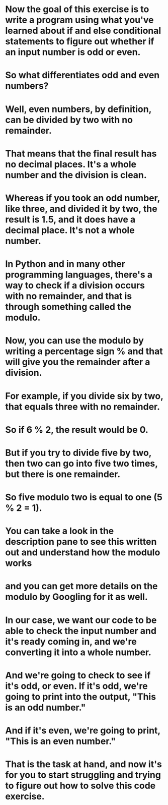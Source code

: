 # Now the goal of this exercise is to write a program using what you've learned about if and else conditional statements to figure out whether if an input number is odd or even.

# So what differentiates odd and even numbers?
# Well, even numbers, by definition, can be divided by two with no remainder.
# That means that the final result has no decimal places. It's a whole number and the division is clean.
# Whereas if you took an odd number, like three, and divided it by two, the result is 1.5, and it does have a decimal place. It's not a whole number.
# In Python and in many other programming languages, there's a way to check if a division occurs with no remainder, and that is through something called the modulo.
# Now, you can use the modulo by writing a percentage sign % and that will give you the remainder after a division.
# For example, if you divide six by two, that equals three with no remainder.
# So if 6 % 2, the result would be 0.
# But if you try to divide five by two, then two can go into five two times, but there is one remainder.
# So five modulo two is equal to one (5 % 2 = 1).
# You can take a look in the description pane to see this written out and understand how the modulo works
# and you can get more details on the modulo by Googling for it as well.

# In our case, we want our code to be able to check the input number and it's ready coming in, and we're converting it into a whole number.
# And we're going to check to see if it's odd, or even. If it's odd, we're going to print into the output, "This is an odd number."
# And if it's even, we're going to print, "This is an even number."
# That is the task at hand, and now it's for you to start struggling and trying to figure out how to solve this code exercise.